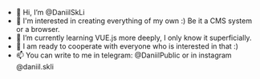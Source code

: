 - 👋 Hi, I’m @DaniilSkLi
- 👀 I'm interested in creating everything of my own :) Be it a CMS system or a browser.
- 🌱 I’m currently learning VUE.js more deeply, I only know it superficially. 
- 💞️ I am ready to cooperate with everyone who is interested in that :)
- 📫 You can write to me in telegram: @DaniilPublic or in instagram @daniil.skli

<!---
DaniilSkLi/DaniilSkLi is a ✨ special ✨ repository because its `README.md` (this file) appears on your GitHub profile.
You can click the Preview link to take a look at your changes.
--->
